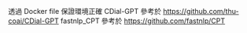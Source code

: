 透過 Docker file 保證環境正確
CDial-GPT 參考於 https://github.com/thu-coai/CDial-GPT
fastnlp_CPT 參考於 https://github.com/fastnlp/CPT